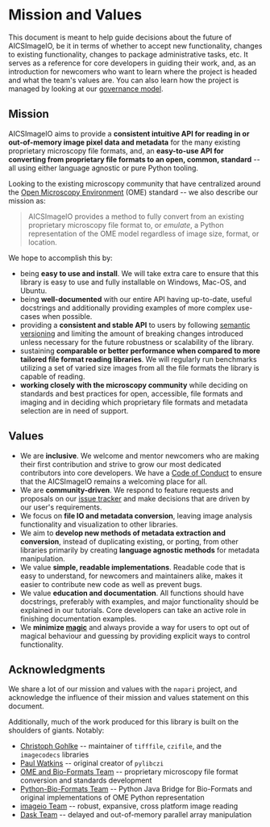 # Mission and Values

This document is meant to help guide decisions about the future of AICSImageIO, be it
in terms of whether to accept new functionality, changes to existing functionality,
changes to package administrative tasks, etc. It serves as a reference for core
developers in guiding their work, and, as an introduction for newcomers who want to
learn where the project is headed and what the team's values are. You can also learn
how the project is managed by looking at our [governance model](./GOVERNANCE.md).

## Mission

AICSImageIO aims to provide a **consistent intuitive API for reading in or out-of-memory
image pixel data and metadata** for the many existing proprietary microscopy file
formats, and, an **easy-to-use API for converting from proprietary file formats to an
open, common, standard** -- all using either language agnostic or pure Python tooling.

Looking to the existing microscopy community that have centralized around the
[Open Microscopy Environment](https://www.openmicroscopy.org/) (OME) standard -- we also
describe our mission as:

> AICSImageIO provides a method to fully convert from an existing proprietary microscopy
> file format to, or _emulate_, a Python representation of the OME model regardless of
> image size, format, or location.

We hope to accomplish this by:
* being **easy to use and install**. We will take extra care to ensure that this library
is easy to use and fully installable on Windows, Mac-OS, and Ubuntu.
* being **well-documented** with our entire API having up-to-date, useful docstrings
and additionally providing examples of more complex use-cases when possible.
* providing a **consistent and stable API** to users by following
[semantic versioning](https://semver.org/) and limiting the amount of breaking changes
introduced unless necessary for the future robustness or scalability of the library.
* sustaining **comparable or better performance when compared to more tailored file
format reading libraries**. We will regularly run benchmarks utilizing a set of varied
size images from all the file formats the library is capable of reading.
* **working closely with the microscopy community** while deciding on standards and best
practices for open, accessible, file formats and imaging and in deciding which
proprietary file formats and metadata selection are in need of support.

## Values
* We are **inclusive**. We welcome and mentor newcomers who are making their first
contribution and strive to grow our most dedicated contributors into core developers. We
have a [Code of Conduct](./CODE_OF_CONDUCT.md) to ensure that the AICSImageIO remains
a welcoming place for all.
* We are **community-driven**. We respond to feature requests and proposals on our
[issue tracker](https://github.com/AllenCellModeling/aicsimageio/issues) and make
decisions that are driven by our user's requirements.
* We focus on **file IO and metadata conversion**, leaving image analysis functionality
and visualization to other libraries.
* We aim to **develop new methods of metadata extraction and conversion**, instead of
duplicating existing, or porting, from other libraries primarily by creating **language
agnostic methods** for metadata manipulation.
* We value **simple, readable implementations**. Readable code that is easy to
understand, for newcomers and maintainers alike, makes it easier to contribute new code
as well as prevent bugs.
* We value **education and documentation**. All functions should have docstrings,
preferably with examples, and major functionality should be explained in our tutorials.
Core developers can take an active role in finishing documentation examples.
* We **minimize [magic](https://en.wikipedia.org/wiki/Magic_(programming))** and always
provide a way for users to opt out of magical behaviour and guessing by providing
explicit ways to control functionality.

## Acknowledgments
We share a lot of our mission and values with the `napari` project, and acknowledge the
influence of their mission and values statement on this document.

Additionally, much of the work produced for this library is built on the shoulders of
giants. Notably:
* [Christoph Gohlke](https://www.lfd.uci.edu/~gohlke/) -- maintainer of `tifffile`,
`czifile`, and the `imagecodecs` libraries
* [Paul Watkins](https://github.com/elhuhdron) -- original creator of `pylibczi`
* [OME and Bio-Formats Team](https://github.com/ome/bioformats) -- proprietary
microscopy file format conversion and standards development
* [Python-Bio-Formats Team](https://github.com/CellProfiler/python-bioformats) --
Python Java Bridge for Bio-Formats and original implementations of OME Python
representation
* [imageio Team](https://github.com/imageio/imageio) -- robust, expansive, cross
platform image reading
* [Dask Team](https://dask.org/) -- delayed and out-of-memory parallel array
manipulation
